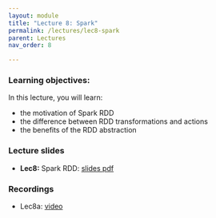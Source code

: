 ```yaml
---
layout: module
title: "Lecture 8: Spark"
permalink: /lectures/lec8-spark
parent: Lectures
nav_order: 8

---
```


### Learning objectives:

In this lecture, you will learn:

* the motivation of Spark RDD
* the difference between RDD transformations and actions
* the benefits of the RDD abstraction


### Lecture slides

* **Lec8:** Spark RDD: [slides pdf](/ds5110-spring25/assets/docs/lec8-spark-rdd.pdf)


### Recordings

* Lec8a: [video](https://edstem.org/us/courses/72907/discussion/6222334)



